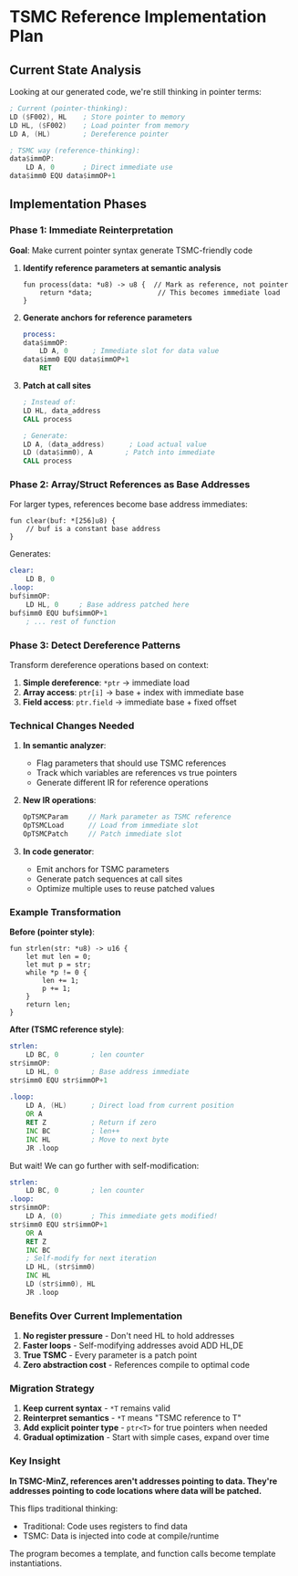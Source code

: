# TSMC Reference Implementation Plan

## Current State Analysis

Looking at our generated code, we're still thinking in pointer terms:

```asm
; Current (pointer-thinking):
LD ($F002), HL    ; Store pointer to memory
LD HL, ($F002)    ; Load pointer from memory  
LD A, (HL)        ; Dereference pointer

; TSMC way (reference-thinking):
data$immOP:
    LD A, 0       ; Direct immediate use
data$imm0 EQU data$immOP+1
```

## Implementation Phases

### Phase 1: Immediate Reinterpretation

**Goal**: Make current pointer syntax generate TSMC-friendly code

1. **Identify reference parameters at semantic analysis**
   ```minz
   fun process(data: *u8) -> u8 {  // Mark as reference, not pointer
       return *data;                // This becomes immediate load
   }
   ```

2. **Generate anchors for reference parameters**
   ```asm
   process:
   data$immOP:
       LD A, 0      ; Immediate slot for data value
   data$imm0 EQU data$immOP+1
       RET
   ```

3. **Patch at call sites**
   ```asm
   ; Instead of:
   LD HL, data_address
   CALL process
   
   ; Generate:
   LD A, (data_address)      ; Load actual value
   LD (data$imm0), A        ; Patch into immediate
   CALL process
   ```

### Phase 2: Array/Struct References as Base Addresses

For larger types, references become base address immediates:

```minz
fun clear(buf: *[256]u8) {
    // buf is a constant base address
}
```

Generates:
```asm
clear:
    LD B, 0
.loop:
buf$immOP:
    LD HL, 0     ; Base address patched here
buf$imm0 EQU buf$immOP+1
    ; ... rest of function
```

### Phase 3: Detect Dereference Patterns

Transform dereference operations based on context:

1. **Simple dereference**: `*ptr` → immediate load
2. **Array access**: `ptr[i]` → base + index with immediate base
3. **Field access**: `ptr.field` → immediate base + fixed offset

### Technical Changes Needed

1. **In semantic analyzer**:
   - Flag parameters that should use TSMC references
   - Track which variables are references vs true pointers
   - Generate different IR for reference operations

2. **New IR operations**:
   ```go
   OpTSMCParam     // Mark parameter as TSMC reference
   OpTSMCLoad      // Load from immediate slot
   OpTSMCPatch     // Patch immediate slot
   ```

3. **In code generator**:
   - Emit anchors for TSMC parameters
   - Generate patch sequences at call sites
   - Optimize multiple uses to reuse patched values

### Example Transformation

**Before (pointer style)**:
```minz
fun strlen(str: *u8) -> u16 {
    let mut len = 0;
    let mut p = str;
    while *p != 0 {
        len += 1;
        p += 1;
    }
    return len;
}
```

**After (TSMC reference style)**:
```asm
strlen:
    LD BC, 0        ; len counter
str$immOP:
    LD HL, 0        ; Base address immediate
str$imm0 EQU str$immOP+1
    
.loop:
    LD A, (HL)      ; Direct load from current position
    OR A
    RET Z           ; Return if zero
    INC BC          ; len++
    INC HL          ; Move to next byte
    JR .loop
```

But wait! We can go further with self-modification:

```asm
strlen:
    LD BC, 0        ; len counter
.loop:
str$immOP:
    LD A, (0)       ; This immediate gets modified!
str$imm0 EQU str$immOP+1
    OR A
    RET Z
    INC BC
    ; Self-modify for next iteration
    LD HL, (str$imm0)
    INC HL
    LD (str$imm0), HL
    JR .loop
```

### Benefits Over Current Implementation

1. **No register pressure** - Don't need HL to hold addresses
2. **Faster loops** - Self-modifying addresses avoid ADD HL,DE
3. **True TSMC** - Every parameter is a patch point
4. **Zero abstraction cost** - References compile to optimal code

### Migration Strategy

1. **Keep current syntax** - `*T` remains valid
2. **Reinterpret semantics** - `*T` means "TSMC reference to T"
3. **Add explicit pointer type** - `ptr<T>` for true pointers when needed
4. **Gradual optimization** - Start with simple cases, expand over time

### Key Insight

**In TSMC-MinZ, references aren't addresses pointing to data. They're addresses pointing to code locations where data will be patched.**

This flips traditional thinking:
- Traditional: Code uses registers to find data
- TSMC: Data is injected into code at compile/runtime

The program becomes a template, and function calls become template instantiations.